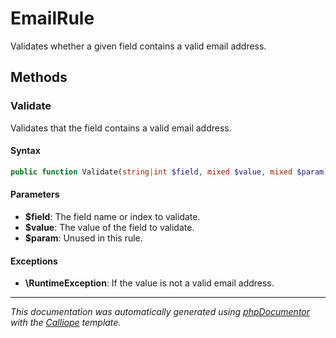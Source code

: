 # EmailRule

Validates whether a given field contains a valid email address.

## Methods

### Validate

Validates that the field contains a valid email address.

#### Syntax

```php
public function Validate(string|int $field, mixed $value, mixed $param): void
```

#### Parameters

- **$field**: The field name or index to validate.
- **$value**: The value of the field to validate.
- **$param**: Unused in this rule.

#### Exceptions

- **\RuntimeException**: If the value is not a valid email address.

---

*This documentation was automatically generated using [phpDocumentor](http://www.phpdoc.org/) with the [Calliope](https://github.com/DaphneWebFramework/Calliope) template.*
